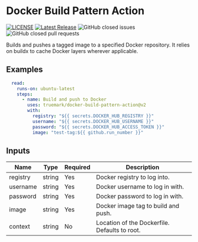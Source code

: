 # Docker Build Pattern Action

[![LICENSE](https://img.shields.io/badge/license-BSD3-green)](LICENSE)
[![Latest Release](https://img.shields.io/github/v/release/truemark/docker-build-pattern-action)](https://github.com/truemark/docker-build-pattern-action/releases)
![GitHub closed issues](https://img.shields.io/github/issues-closed/truemark/docker-build-pattern-action)
![GitHub closed pull requests](https://img.shields.io/github/issues-pr-closed/truemark/docker-build-pattern-action)

Builds and pushes a tagged image to a specified Docker repository. It relies on buildx to cache Docker layers wherever applicable.

## Examples
```yml
  read:
    runs-on: ubuntu-latest
    steps:
      - name: Build and push to Docker
        uses: truemark/docker-build-pattern-action@v2
        with:
          registry: "${{ secrets.DOCKER_HUB_REGISTRY }}"
          username: "${{ secrets.DOCKER_HUB_USERNAME }}"
          password: "${{ secrets.DOCKER_HUB_ACCESS_TOKEN }}"
          image: "test-tag:${{ github.run_number }}"
```

## Inputs
| Name     | Type   | Required | Description                                     |
|----------|--------|----------|-------------------------------------------------|
| registry | string | Yes      | Docker registry to log into.                    |
| username | string | Yes      | Docker username to log in with.                 |
| password | string | Yes      | Docker password to log in with.                 |
| image    | string | Yes      | Docker image tag to build and push.             |
| context  | string | No       | Location of the Dockerfile. Defaults to root.   |
